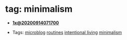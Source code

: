 
# tag: minimalism

 * **[1x@20200914071700](../content/notebook/captures/logs/20200914071700.md)**

  * Tags:  <a class="tag" href="#!tags/microblog.md">microblog</a>  <a class="tag" href="#!tags/routines.md">routines</a>  <a class="tag" href="#!tags/intentional living.md">intentional living</a>  <a class="tag" href="#!tags/minimalism.md">minimalism</a>